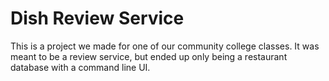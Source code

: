 # Dish Review Service
This is a project we made for one of our community college classes. It was meant to be a review service, but ended up only being a restaurant database with a command line UI.
